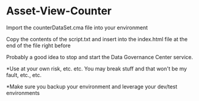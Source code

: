 # Asset-View-Counter

Import the counterDataSet.cma file into your environment

Copy the contents of the script.txt and insert into the index.html file at the end of the file right before 

</body>
</html>

Probably a good idea to stop and start the Data Governance Center service.

*Use at your own risk, etc. etc. You may break stuff and that won't be my fault, etc., etc.

*Make sure you backup your environment and leverage your dev/test environments
